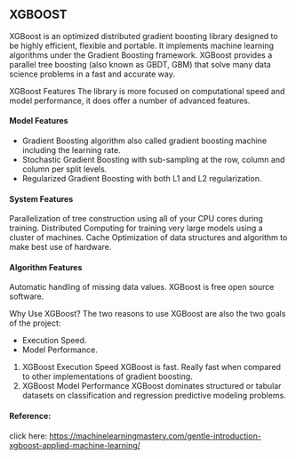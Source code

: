 ## XGBOOST
XGBoost is an optimized distributed gradient boosting library designed to be highly efficient, flexible and portable. It implements machine learning algorithms under the Gradient Boosting framework. XGBoost provides a parallel tree boosting (also known as GBDT, GBM) that solve many data science problems in a fast and accurate way. 

XGBoost Features
The library is more focused on computational speed and model performance, it does offer a number of advanced features.

#### Model Features
* Gradient Boosting algorithm also called gradient boosting machine including the learning rate.
* Stochastic Gradient Boosting with sub-sampling at the row, column and column per split levels.
* Regularized Gradient Boosting with both L1 and L2 regularization.
#### System Features
Parallelization of tree construction using all of your CPU cores during training.
Distributed Computing for training very large models using a cluster of machines.
Cache Optimization of data structures and algorithm to make best use of hardware.

#### Algorithm Features
Automatic handling of missing data values.
XGBoost is free open source software.

Why Use XGBoost?
The two reasons to use XGBoost are also the two goals of the project:
* Execution Speed.
* Model Performance.
1. XGBoost Execution Speed
XGBoost is fast. Really fast when compared to other implementations of gradient boosting.
2. XGBoost Model Performance
XGBoost dominates structured or tabular datasets on classification and regression predictive modeling problems.

#### Reference:
click here: https://machinelearningmastery.com/gentle-introduction-xgboost-applied-machine-learning/
